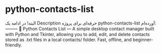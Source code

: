# python-contacts-list
البته! در ادامه یک Description حرفه‌ای برای پروژه python-contacts-list آورده‌ام:  ⸻  📇 Python Contacts List — A simple desktop contact manager built with Python and Tkinter, allowing you to add, edit, and delete contacts stored as .txt files in a local contacts/ folder. Fast, offline, and beginner-friendly.
